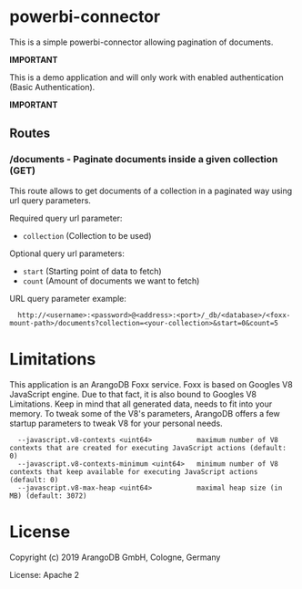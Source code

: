 # powerbi-connector

This is a simple powerbi-connector allowing pagination of documents. 

**IMPORTANT**

This is a demo application and will only work with enabled authentication (Basic Authentication).

**IMPORTANT**

## Routes

### /documents - Paginate documents inside a given collection (GET)

This route allows to get documents of a collection in a paginated way using url query
parameters.

Required query url parameter:
- `collection` (Collection to be used)

Optional query url parameters:
- `start` (Starting point of data to fetch)
- `count` (Amount of documents we want to fetch)

URL query parameter example:
```
  http://<username>:<password>@<address>:<port>/_db/<database>/<foxx-mount-path>/documents?collection=<your-collection>&start=0&count=5
```

# Limitations

This application is an ArangoDB Foxx service. Foxx is based on Googles V8 JavaScript engine.
Due to that fact, it is also bound to Googles V8 Limitations. Keep in mind that all generated
data, needs to fit into your memory. To tweak some of the V8's parameters, ArangoDB offers a few
startup parameters to tweak V8 for your personal needs.

```
  --javascript.v8-contexts <uint64>           maximum number of V8 contexts that are created for executing JavaScript actions (default: 0)
  --javascript.v8-contexts-minimum <uint64>   minimum number of V8 contexts that keep available for executing JavaScript actions (default: 0)
  --javascript.v8-max-heap <uint64>           maximal heap size (in MB) (default: 3072)
```

# License

Copyright (c) 2019 ArangoDB GmbH, Cologne, Germany

License: Apache 2
